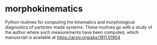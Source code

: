 # morphokinematics

Python routines for computing the kinematics and morphological diagnostics of particles-made systems. These routines go with a study of the author where such measurements have been computed, which manuscript is available at https://arxiv.org/abs/1811.01954
